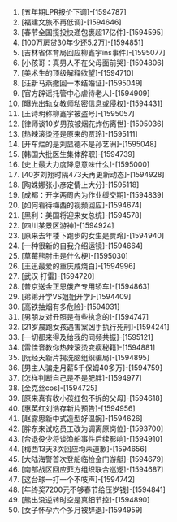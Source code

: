 
1. [五年期LPR报价下调]-[1594787]
1. [福建文旅不再低调]-[1594646]
1. [春节全国揽投快递包裹超17亿件]-[1594595]
1. [100万房贷30年少还5.2万]-[1594851]
1. [吉林省体育局回应柳鑫宇ins事件]-[1595077]
1. [小孩哥：真男人不在父母面前哭]-[1594806]
1. [美术生的顶级解释欲望]-[1594710]
1. [汪新马燕撤回一本结婚证]-[1595049]
1. [官方辟谣托管中心虐待老人]-[1594909]
1. [曝光出轨女教师私密信息或侵权]-[1594431]
1. [王诗玥称柳鑫宇被盗号]-[1595057]
1. [律师谈10岁男孩被烟花炸伤离世]-[1595036]
1. [热辣滚烫还是原来的贾玲]-[1595111]
1. [开车烂的是刘显德不是孙艺洲]-[1595048]
1. [韩国大批医生集体辞职]-[1594739]
1. [史上最大力度降息意味什么]-[1595000]
1. [40岁刘翔时隔473天再更新动态]-[1594928]
1. [陶姝娜张小彦定情上大分]-[1595118]
1. [成都：开学两周内为作业缓交期]-[1594839]
1. [如何看待梅西的视频回应]-[1594674]
1. [黑利：美国将迎来女总统]-[1594578]
1. [四川某景区游神]-[1594924]
1. [原来去年楼下跑步的女生是贾玲]-[1594940]
1. [一种很新的自我介绍运镜]-[1594664]
1. [草莓熊肘击是什么梗]-[1595030]
1. [王迅最爱的重庆咸烧白]-[1594996]
1. [武汉 打雷]-[1594720]
1. [普京送金正恩俄产专用轿车]-[1594863]
1. [弟弟开学VS姐姐开学]-[1594409]
1. [高铁抽烟有多危险]-[1594931]
1. [男朋友对丑照是有些执念的]-[1594747]
1. [21岁晨跑女孩遇害案凶手执行死刑]-[1594241]
1. [一切都来得及给我的同频共振]-[1595121]
1. [雷佳音教你热辣滚烫变瘦秘籍]-[1594881]
1. [阮经天新片揭洗脑组织骗局]-[1594895]
1. [男主人骗走月薪5千保姆40多万]-[1594759]
1. [怎样判断自己是不是肥胖]-[1594977]
1. [金克丝cos]-[1594725]
1. [原来真有收小孩红包不拆的父母]-[1594618]
1. [惠英红刘浩存新片预告]-[1594956]
1. [赵露思新中式造型好温婉]-[1594626]
1. [胖东来试吃员工改为调离原岗位]-[1593700]
1. [台退役少将谈渔船事件后续影响]-[1594910]
1. [梅西13天3次回应均未道歉]-[1594656]
1. [大陆海警首次登船临检金门游艇]-[1594679]
1. [南部战区回应菲方组织联合巡逻]-[1594687]
1. [这台球一打一个不吱声]-[1594742]
1. [年终奖7200元不够春节给压岁钱]-[1594841]
1. [熊出没逆转时空是真细节控]-[1594890]
1. [女子怀孕六个多月被辞退]-[1594959]